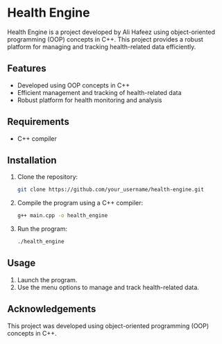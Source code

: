 # Health Engine

Health Engine is a project developed by Ali Hafeez using object-oriented programming (OOP) concepts in C++. This project provides a robust platform for managing and tracking health-related data efficiently.

## Features

- Developed using OOP concepts in C++
- Efficient management and tracking of health-related data
- Robust platform for health monitoring and analysis

## Requirements

- C++ compiler

## Installation

1. Clone the repository:

   ```bash
   git clone https://github.com/your_username/health-engine.git
   ```

2. Compile the program using a C++ compiler:

   ```bash
   g++ main.cpp -o health_engine
   ```

3. Run the program:

   ```bash
   ./health_engine
   ```

## Usage

1. Launch the program.
2. Use the menu options to manage and track health-related data.

## Acknowledgements

This project was developed using object-oriented programming (OOP) concepts in C++.

